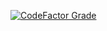 [![CodeFactor Grade](https://img.shields.io/codefactor/grade/github/MM-coder/coronavirus-wallpaper?style=flat-square)](https://www.codefactor.io/repository/github/mm-coder/coronavirus-wallpaper)